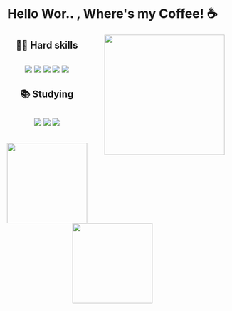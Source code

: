 
<div align="center">
<h1>Hello Wor.. , Where's my Coffee! ☕</h1>

  <img align="right" height="270" style="margin-left: 25px" src="https://1831ac3b-3829-4f1b-9fe4-2165dc6fe06c.id.repl.co/Golden%20Boy.gif">
  
</div>

<div align="center">
<h2 align='center'>🐱‍💻 Hard skills<h2>


<img src="https://camo.githubusercontent.com/41cf2a7b5af5ccf03c4fb9a6fd18069e0dbf85a6d093329b19a0943ef00ee986/68747470733a2f2f696d672e736869656c64732e696f2f62616467652f2d6373732d3135373242363f6c6f676f3d63737333266c6f676f436f6c6f723d7768697465267374796c653d666f722d7468652d6261646765">
<img  src="https://camo.githubusercontent.com/9cd1be96dbd8a12160047c3832703596cd9a1d39b0086bfb8f1b8d0085fd07ad/68747470733a2f2f696d672e736869656c64732e696f2f62616467652f2d68746d6c2d4533344632363f6c6f676f3d68746d6c35266c6f676f436f6c6f723d7768697465267374796c653d666f722d7468652d6261646765">
<img src="https://camo.githubusercontent.com/71d34f506e6bbde15c8376175ae2ed6e3d81b139b18a5db17cb1c161fe4e8c2f/68747470733a2f2f696d672e736869656c64732e696f2f62616467652f2d6a6176617363726970742d4637444631453f6c6f676f3d6a617661736372697074266c6f676f436f6c6f723d7768697465267374796c653d666f722d7468652d6261646765">
<img src="https://camo.githubusercontent.com/ee811ea5221e486193dfee6ed3e0ffaf83459a070aeedddf8c11900535b08d55/68747470733a2f2f696d672e736869656c64732e696f2f62616467652f2d6e6f64656a732d3333393933333f6c6f676f3d6e6f64652e6a73266c6f676f436f6c6f723d7768697465267374796c653d666f722d7468652d6261646765">
<img  src="https://camo.githubusercontent.com/422a6f5a0a7005a1d45619795785acc3452317a8cb6a75d59e6f185255bee191/68747470733a2f2f696d672e736869656c64732e696f2f62616467652f2d76657263656c2d3030303030303f6c6f676f3d76657263656c266c6f676f436f6c6f723d7768697465267374796c653d666f722d7468652d6261646765">

<h2 align='center'>📚 Studying<h2>

<img src="https://camo.githubusercontent.com/1cc9096d7d09156235c56fbba3032262b82cbc9b3c193c0978f695e0f78f4f4e/68747470733a2f2f696d672e736869656c64732e696f2f62616467652f2d747970657363727970742d3331373843363f6c6f676f3d74797065736372697074266c6f676f436f6c6f723d7768697465267374796c653d666f722d7468652d6261646765">
<img src="https://camo.githubusercontent.com/ff90fbc018254efc8be7cb181bf72c47630800324988ca7a71055a43fd2dcc23/68747470733a2f2f696d672e736869656c64732e696f2f62616467652f2d72656163746a732d3631444146423f6c6f676f3d7265616374266c6f676f436f6c6f723d7768697465267374796c653d666f722d7468652d6261646765">
<img src="https://camo.githubusercontent.com/c8262d7e49802bfad4415c1860ced4f95209c3c1f8bd3302e51d1127ebfb0df3/68747470733a2f2f696d672e736869656c64732e696f2f62616467652f2d646f636b65722d3234393645443f6c6f676f3d646f636b6572266c6f676f436f6c6f723d7768697465267374796c653d666f722d7468652d6261646765">
</div>

  
<div align="center">
  
  <br>

  <a href="https://github.com/IsaacGSS">
  <img height="180em" src="https://github-readme-stats.vercel.app/api?username=IsaacGSS&show_icons=true&theme=radical&include_all_commits=true&count_private=true"/>
  <img height="180em" src="https://github-readme-stats.vercel.app/api/top-langs/?username=IsaacGSS&layout=compact&langs_count=5&theme=radical"/>

</div>
